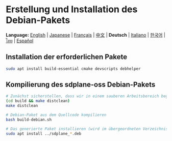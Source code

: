 # Erstellung und Installation des Debian-Pakets

**Language:** [English](../en/build-debian-package.md) | [Japanese](../ja/build-debian-package.md) | [Français](../fr/build-debian-package.md) | [中文](../zh/build-debian-package.md) | **Deutsch** | [Italiano](../it/build-debian-package.md) | [한국어](../ko/build-debian-package.md) | [ไทย](../th/build-debian-package.md) | [Español](../es/build-debian-package.md)

## Installation der erforderlichen Pakete
```bash
sudo apt install build-essential cmake devscripts debhelper
```

## Kompilierung des sdplane-oss Debian-Pakets
```bash
# Zunächst sicherstellen, dass wir in einem sauberen Arbeitsbereich beginnen
(cd build && make distclean)
make distclean

# Debian-Paket aus dem Quellcode kompilieren
bash build-debian.sh

# Das generierte Paket installieren (wird im übergeordneten Verzeichnis erstellt)
sudo apt install ../sdplane_*.deb
```